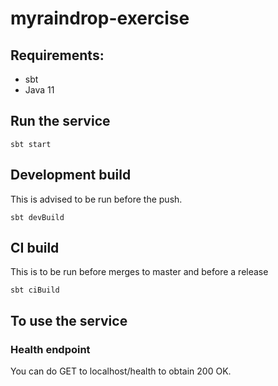 # myraindrop-exercise

## Requirements:

 - sbt
 - Java 11

## Run the service

```shell
sbt start
```

## Development build

This is advised to be run before the push.

```shell
sbt devBuild
```

## CI build

This is to be run before merges to master and before a release

```shell
sbt ciBuild
```
## To use the service

### Health endpoint

You can do GET to localhost/health to obtain 200 OK.

